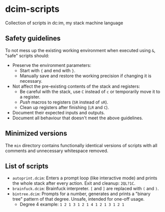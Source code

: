 # dcim-scripts
Collection of scripts in dc:im, my stack machine language
## Safety guidelines
To not mess up the existing working environment when executed using `&`, "safe" scripts should:
- Preserve the environment parameters:
  - Start with `{` and end with `}`.
  - Manually save and restore the working precision if changing it is necessary.
- Not affect the pre-existing contents of the stack and registers:
  - Be careful with the stack, use `C` instead of `c` or temporarily move it to a register.
  - *Push* macros to registers (`SR` instead of `sR`).
  - Clean up registers after finishing (`LR` and `C`).
- Document their expected inputs and outputs.
- Document all behaviour that doesn't meet the above guidelines.
## Minimized versions
The `min` directory contains functionally identical versions of scripts with all comments and unnecessary whitespace removed.
## List of scripts
- `autoprint.dcim`: Enters a prompt loop (like interactive mode) and prints the whole stack after every action. Exit and cleanup: `2QL?1C`.
- `brainfuck.dcim`: Brainfuck interpreter. `[` and `]` are replaced with `(` and `)`.
- `bintree.dcim`: Prompts for a number, generates and prints a "binary tree" pattern of that degree. Unsafe, intended for one-off usage.
  - Degree 4 example: `1 2 1 3 1 2 1 4 1 2 1 3 1 2 1`
